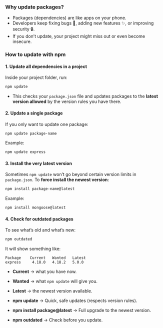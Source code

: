 ###  Why update packages?

* Packages (dependencies) are like apps on your phone.
* Developers keep fixing bugs 🐞, adding new features ✨, or improving security 🔒.
* If you don’t update, your project might miss out or even become insecure.



###  How to update with npm

#### 1. **Update all dependencies in a project**

Inside your project folder, run:

```bash
npm update
```

* This checks your `package.json` file and updates packages to the **latest version allowed** by the version rules you have there.



#### 2. **Update a single package**

If you only want to update one package:

```bash
npm update package-name
```

Example:

```bash
npm update express
```



#### 3. **Install the very latest version**

Sometimes `npm update` won’t go beyond certain version limits in `package.json`.
To **force install the newest version**:

```bash
npm install package-name@latest
```

Example:

```bash
npm install mongoose@latest
```



#### 4. **Check for outdated packages**

To see what’s old and what’s new:

```bash
npm outdated
```

It will show something like:

```
Package    Current   Wanted   Latest
express     4.18.0   4.18.2   5.0.0
```

* **Current** → what you have now.
* **Wanted** → what `npm update` will give you.
* **Latest** → the newest version available.



* **npm update** → Quick, safe updates (respects version rules).
* **npm install package@latest** → Full upgrade to the newest version.
* **npm outdated** → Check before you update.
